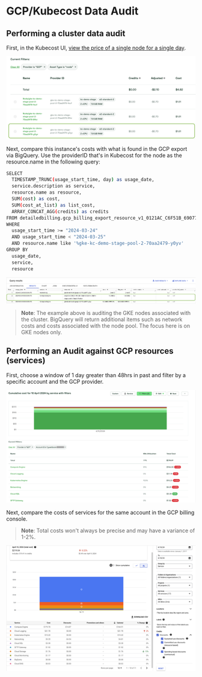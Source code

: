 # GCP/Kubecost Data Audit

## Performing a cluster data audit

First, in the Kubecost UI, [view the price of a single node for a single day](./).

![Node cost details](../../images/data-auditing/gcp-kubecost-gke-asset.png)

Next, compare this instance's costs with what is found in the GCP export via BigQuery. Use the providerID that's in Kubecost for the node as the resource.name in the following query:

```bash
SELECT
  TIMESTAMP_TRUNC(usage_start_time, day) as usage_date, 
  service.description as service,
  resource.name as resource,
  SUM(cost) as cost,
  SUM(cost_at_list) as list_cost,
  ARRAY_CONCAT_AGG(credits) as credits
FROM detailedbilling.gcp_billing_export_resource_v1_0121AC_C6F51B_690771
WHERE 
  usage_start_time >= "2024-03-24" 
  AND usage_start_time < "2024-03-25"
  AND resource.name like '%gke-kc-demo-stage-pool-2-70aa2479-y0yv'
GROUP BY
  usage_date,
  service,
  resource
```

![BigQuery Output](../../images/data-auditing/dataaudit-gcp-bigquery-output.png)



> **Note**: The example above is auditing the GKE nodes associated with the cluster. BigQuery will return additional items such as network costs and costs associated with the node pool. The focus here is on GKE nodes only.

## Performing an Audit against GCP resources (services)

First, choose a window of 1 day greater than 48hrs in past and filter by a specific account and the GCP provider.

![Aggregated by service. Filtered by Provider and Account.](../../images/data-auditing/kubecost-gcp-services.png)


Next, compare the costs of services for the same account in the GCP billing console.

> **Note**: Total costs won't always be precise and may have a variance of 1-2%.

![GCP Billing Console](../../images/data-auditing/dataaudit-gcp-console.png)
